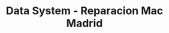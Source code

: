 ---
title: "Data System - Reparacion Mac Madrid"
url: /madrid/data-system-reparacion-mac-madrid/
shop: ordenador
---